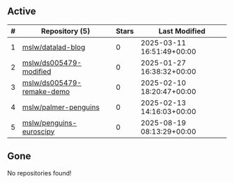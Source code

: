 ## Active
| # | Repository (5) | Stars | Last Modified |
| --- | --- | --- | --- |
| 1 | [mslw/datalad-blog](https://hub.datalad.org/mslw/datalad-blog) | 0 | 2025-03-11 16:51:49+00:00 |
| 2 | [mslw/ds005479-modified](https://hub.datalad.org/mslw/ds005479-modified) | 0 | 2025-01-27 16:38:32+00:00 |
| 3 | [mslw/ds005479-remake-demo](https://hub.datalad.org/mslw/ds005479-remake-demo) | 0 | 2025-02-10 18:20:47+00:00 |
| 4 | [mslw/palmer-penguins](https://hub.datalad.org/mslw/palmer-penguins) | 0 | 2025-02-13 14:16:03+00:00 |
| 5 | [mslw/penguins-euroscipy](https://hub.datalad.org/mslw/penguins-euroscipy) | 0 | 2025-08-19 08:13:29+00:00 |

## Gone
No repositories found!
